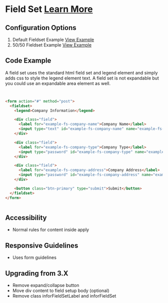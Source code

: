 # Field Set  [Learn More](#)

## Configuration Options

1. Default Fieldset Example [View Example]( ../components/fieldset/example-index)
2. 50/50 Fieldset Example [View Example]( ../components/fieldset/example-50-50)

## Code Example


A field set uses the standard html field set and legend element and simply adds css to style the legend element text. A field set is not expandable but you could use an expandable area element as well.

```html


<form action="#" method="post">
  <fieldset>
    <legend>Company Information</legend>

    <div class="field">
      <label for="example-fs-company-name">Company Name</label>
      <input type="text" id="example-fs-company-name" name="example-fs-company-name">
    </div>

    <div class="field">
      <label for="example-fs-company-type">Company Type</label>
      <input type="password" id="example-fs-company-type" name="example-fs-company-type">
    </div>

    <div class="field">
      <label for="example-fs-company-address">Company Address</label>
      <input type="password" id="example-fs-company-address" name="example-fs-company-address">
    </div>

    <button class="btn-primary" type="submit">Submit</button>
  </fieldset>
</form>



```

## Accessibility

-   Normal rules for content inside apply

## Responsive Guidelines

-   Uses form guidelines

## Upgrading from 3.X

-   Remove expand/collapse button
-   Move div content to field setup body (optional)
-   Remove class inforFieldSetLabel and inforFieldSet
